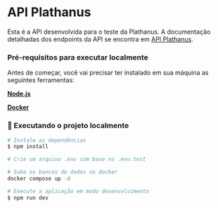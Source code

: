 # API Plathanus

Esta é a API desenvolvida para o teste da Plathanus. A documentação detalhadas dos endpoints da API se encontra em [API Plathanus](https://api-plathanus.utamo.com.br/docs/).

### Pré-requisitos para executar localmente

Antes de começar, você vai precisar ter instalado em sua máquina as seguintes ferramentas:

**[Node.js](https://nodejs.org)**

**[Docker](https://www.docker.com)**

### 🧭 Executando o projeto localmente

```bash
# Instale as dependências
$ npm install

# Crie um arquivo .env com base no .env.test

# Suba os bancos de dados no docker
docker compose up -d

# Execute a aplicação em modo desenvolvimento
$ npm run dev
```